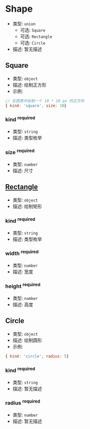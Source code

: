 # Shape

*   类型: `union`
    *   可选: `Square`
    *   可选: `Rectangle`
    *   可选: `Circle`
*   描述: 暂无描述

## Square

*   类型: `object`
*   描述: 绘制正方形
*   示例:

```js
// 在图表中绘制一个 10 * 10 px 的正方形
{ kind: 'square', size: 10} 
```

### kind <sup>required</sup>

*   类型: `string`
*   描述: 类型枚举

### size <sup>required</sup>

*   类型: `number`
*   描述: 尺寸

## [Rectangle](#Rectangle)

*   类型: `object`
*   描述: 绘制矩形

### kind <sup>required</sup>

*   类型: `string`
*   描述: 类型枚举

### width <sup>required</sup>

*   类型: `number`
*   描述: 宽度

### height <sup>required</sup>

*   类型: `number`
*   描述: 高度

## Circle

*   类型: `object`
*   描述: 绘制圆形
*   示例:

```js
{ kind: 'circle', radius: 5} 
```

### kind <sup>required</sup>

*   类型: `string`
*   描述: 暂无描述

### radius <sup>required</sup>

*   类型: `number`
*   描述: 暂无描述
